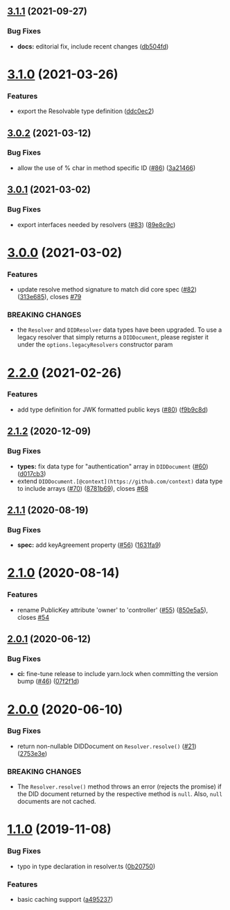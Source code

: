 ## [3.1.1](https://github.com/decentralized-identity/did-resolver/compare/3.1.0...3.1.1) (2021-09-27)


### Bug Fixes

* **docs:** editorial fix, include recent changes ([db504fd](https://github.com/decentralized-identity/did-resolver/commit/db504fd4b1ae849846f30cb6217282f602c85875))

# [3.1.0](https://github.com/decentralized-identity/did-resolver/compare/3.0.2...3.1.0) (2021-03-26)


### Features

* export the Resolvable type definition ([ddc0ec2](https://github.com/decentralized-identity/did-resolver/commit/ddc0ec2d59e93769e0d523ced2e1c05f43712110))

## [3.0.2](https://github.com/decentralized-identity/did-resolver/compare/3.0.1...3.0.2) (2021-03-12)


### Bug Fixes

* allow the use of % char in method specific ID ([#86](https://github.com/decentralized-identity/did-resolver/issues/86)) ([3a21466](https://github.com/decentralized-identity/did-resolver/commit/3a21466a05107ed53cf0a9a10106fedc63e41727))

## [3.0.1](https://github.com/decentralized-identity/did-resolver/compare/3.0.0...3.0.1) (2021-03-02)


### Bug Fixes

* export interfaces needed by resolvers ([#83](https://github.com/decentralized-identity/did-resolver/issues/83)) ([89e8c9c](https://github.com/decentralized-identity/did-resolver/commit/89e8c9cb76c27da587730b6aca2665f2a5a3b0b3))

# [3.0.0](https://github.com/decentralized-identity/did-resolver/compare/2.2.0...3.0.0) (2021-03-02)


### Features

* update resolve method signature to match did core spec ([#82](https://github.com/decentralized-identity/did-resolver/issues/82)) ([313e685](https://github.com/decentralized-identity/did-resolver/commit/313e6858b2819dd9c95b443995b39ed8fed1d678)), closes [#79](https://github.com/decentralized-identity/did-resolver/issues/79)


### BREAKING CHANGES

* the `Resolver` and `DIDResolver` data types have been upgraded.
To use a legacy resolver that simply returns a `DIDDocument`, please register it under the `options.legacyResolvers` constructor param

# [2.2.0](https://github.com/decentralized-identity/did-resolver/compare/2.1.2...2.2.0) (2021-02-26)


### Features

* add type definition for JWK formatted public keys ([#80](https://github.com/decentralized-identity/did-resolver/issues/80)) ([f9b9c8d](https://github.com/decentralized-identity/did-resolver/commit/f9b9c8dda1066ee82055bb3b98f57b847b979463))

## [2.1.2](https://github.com/decentralized-identity/did-resolver/compare/2.1.1...2.1.2) (2020-12-09)


### Bug Fixes

* **types:** fix data type for "authentication" array in `DIDDocument` ([#60](https://github.com/decentralized-identity/did-resolver/issues/60)) ([d017cb3](https://github.com/decentralized-identity/did-resolver/commit/d017cb32cc24ec84994d1b7c4fb56126a796dfff))
* extend `DIDDocument.[@context](https://github.com/context)` data type to include arrays ([#70](https://github.com/decentralized-identity/did-resolver/issues/70)) ([8781b69](https://github.com/decentralized-identity/did-resolver/commit/8781b691ebeacd24a185b96ae33d8426309df9a4)), closes [#68](https://github.com/decentralized-identity/did-resolver/issues/68)

## [2.1.1](https://github.com/decentralized-identity/did-resolver/compare/2.1.0...2.1.1) (2020-08-19)


### Bug Fixes

* **spec:** add keyAgreement property ([#56](https://github.com/decentralized-identity/did-resolver/issues/56)) ([1631fa9](https://github.com/decentralized-identity/did-resolver/commit/1631fa91cac0888c039c84a543855193081273e3))

# [2.1.0](https://github.com/decentralized-identity/did-resolver/compare/2.0.1...2.1.0) (2020-08-14)


### Features

* rename PublicKey attribute 'owner' to 'controller' ([#55](https://github.com/decentralized-identity/did-resolver/issues/55)) ([850e5a5](https://github.com/decentralized-identity/did-resolver/commit/850e5a5ce8eb3f2a018bc489c5c3228f14a88a23)), closes [#54](https://github.com/decentralized-identity/did-resolver/issues/54)

## [2.0.1](https://github.com/decentralized-identity/did-resolver/compare/2.0.0...2.0.1) (2020-06-12)


### Bug Fixes

* **ci:** fine-tune release to include yarn.lock when committing the version bump ([#46](https://github.com/decentralized-identity/did-resolver/issues/46)) ([07f2f1d](https://github.com/decentralized-identity/did-resolver/commit/07f2f1d62b097abf04518a2e70392bdeeb63da1f))

# [2.0.0](https://github.com/decentralized-identity/did-resolver/compare/1.1.0...2.0.0) (2020-06-10)


### Bug Fixes

* return non-nullable DIDDocument on `Resolver.resolve()` ([#21](https://github.com/decentralized-identity/did-resolver/issues/21)) ([2753e3e](https://github.com/decentralized-identity/did-resolver/commit/2753e3ec8383c88fb390733f7086fdf963e95917))


### BREAKING CHANGES

* The `Resolver.resolve()` method throws an error (rejects the promise) if the DID document returned by the respective method is `null`.
Also, `null` documents are not cached.

# [1.1.0](https://github.com/decentralized-identity/did-resolver/compare/v1.0.0...1.1.0) (2019-11-08)


### Bug Fixes

* typo in type declaration in resolver.ts ([0b20750](https://github.com/decentralized-identity/did-resolver/commit/0b207501c3f6fb7f0556268093e8d8db272ea2ee))


### Features

* basic caching support ([a495237](https://github.com/decentralized-identity/did-resolver/commit/a4952378dd1f2168d4022dcc50c2c55ad4adf65d))
